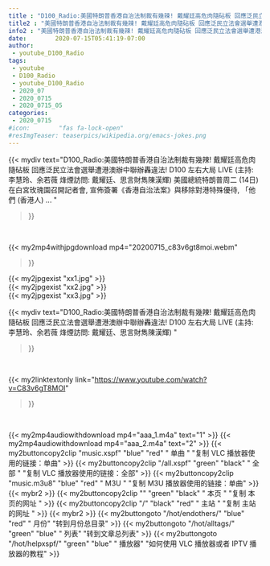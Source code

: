 ```yaml
---
title : "D100_Radio:美國特朗普香港自治法制裁有幾辣! 戴耀廷高危肉隨砧板 回應泛民立法會選舉遭港澳辦中聯辦轟違法!  D100 左右大局 LIVE (主持: 李慧玲、余若薇  烽煙訪問: 戴耀廷、思言財雋陳漢輝) "
title2 : "美國特朗普香港自治法制裁有幾辣! 戴耀廷高危肉隨砧板 回應泛民立法會選舉遭港澳辦中聯辦轟違法!  D100 左右大局 LIVE (主持: 李慧玲、余若薇  烽煙訪問: 戴耀廷、思言財雋陳漢輝) "
info2 : "美國特朗普香港自治法制裁有幾辣! 戴耀廷高危肉隨砧板 回應泛民立法會選舉遭港澳辦中聯辦轟違法! D100 左右大局 LIVE (主持: 李慧玲、余若薇 烽煙訪問: 戴耀廷、思言財雋陳漢輝) 美國總統特朗普周二 (14日) 在白宮玫瑰園召開記者會, 宣佈簽署《香港自治法案》與移除對港特殊優待, 「他們 (香港人) ... "
date:        2020-07-15T05:41:19-07:00
author:
 - youtube_D100_Radio
tags:
 - youtube
 - D100_Radio
 - youtube_D100_Radio
 - 2020_07
 - 2020_0715
 - 2020_0715_05
categories:
 - 2020_0715
#icon:        "fas fa-lock-open"
#resImgTeaser: teaserpics/wikipedia.org/emacs-jokes.png
---
```


{{< mydiv text="D100_Radio:美國特朗普香港自治法制裁有幾辣! 戴耀廷高危肉隨砧板 回應泛民立法會選舉遭港澳辦中聯辦轟違法! D100 左右大局 LIVE (主持: 李慧玲、余若薇 烽煙訪問: 戴耀廷、思言財雋陳漢輝) 美國總統特朗普周二 (14日) 在白宮玫瑰園召開記者會, 宣佈簽署《香港自治法案》與移除對港特殊優待, 「他們 (香港人) ... "
>}}
<br>


{{< my2mp4withjpgdownload mp4="20200715_c83v6gt8moi.webm"
>}}

{{< my2jpgexist "xx1.jpg" >}}<br>
{{< my2jpgexist "xx2.jpg" >}}<br>
{{< my2jpgexist "xx3.jpg" >}}<br>



{{< mydiv text="D100_Radio:美國特朗普香港自治法制裁有幾辣! 戴耀廷高危肉隨砧板 回應泛民立法會選舉遭港澳辦中聯辦轟違法!  D100 左右大局 LIVE (主持: 李慧玲、余若薇  烽煙訪問: 戴耀廷、思言財雋陳漢輝) "
>}}
<br>

{{< my2linktextonly link="https://www.youtube.com/watch?v=C83v6gT8MOI"
>}}


<br>

{{< my2mp4audiowithdownload mp4="aaa_1.m4a"    text="1" >}}
{{< my2mp4audiowithdownload mp4="aaa_2.m4a"    text="2" >}}
{{< my2buttoncopy2clip "music.xspf"        "blue"   "red"    " 单曲 "  "复制 VLC 播放器使用的链接：单曲" >}} {{< my2buttoncopy2clip "/all.xspf"         "green"  "black"  " 全部 "  "复制 VLC 播放器使用的链接：全部" >}} {{< my2buttoncopy2clip "music.m3u8"        "blue"   "red"    " M3U  "    "复制 M3U 播放器使用的链接：单曲" >}} {{< mybr2 >}} {{< my2buttoncopy2clip ""                  "green"  "black"  " 本页 "    "复制 本页的网址 " >}} {{< my2buttoncopy2clip "/"                 "black"  "red"    " 主站 "    "复制 主站的网址 " >}} {{< mybr2 >}} {{< my2buttongoto      "/hot/endothers/"   "blue"   "red"    " 月份"   "转到月份总目录" >}} {{< my2buttongoto      "/hot/alltags/"     "green"  "blue"   " 列表"   "转到文章总列表" >}} {{< my2buttongoto      "/hot/helpxspf/"    "green"  "blue"   " 播放器" "如何使用 VLC 播放器或者 IPTV 播放器的教程" >}} 
